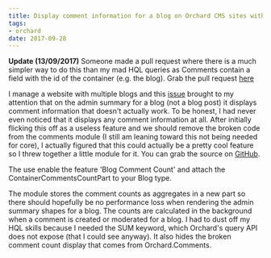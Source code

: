 ```yaml
---
title: Display comment information for a blog on Orchard CMS sites with multiple blogs
tags:
- orchard
date: 2017-09-28
---
```

**Update (13/09/2017)** Someone made a pull request where there is a much simpler way to do this than my mad HQL queries as Comments contain a field with the id of the container (e.g. the blog). Grab the pull request [here][1]

I manage a website with multiple blogs and this [issue][2] brought to my attention that on the admin summary for a blog (not a blog post) it displays comment information that doesn't actually work. To be honest, I had never even noticed that it displays any comment information at all. After initially flicking this off as a useless feature and we should remove the broken code from the comments module (I still am leaning toward this not being needed for core), I actually figured that this could actually be a pretty cool feature so I threw together a little module for it. You can grab the source on [GitHub][3].

The use enable the feature 'Blog Comment Count' and attach the ContainerCommentsCountPart to your Blog type. 

The module stores the comment counts as aggregates in a new part so there should hopefully be no performance loss when rendering the admin summary shapes for a blog. The counts are calculated in the background when a comment is created or moderated for a blog. I had to dust off my HQL skills because I needed the SUM keyword, which Orchard's query API does not expose (that I could see anyway). It also hides the broken comment count display that comes from Orchard.Comments. 


  [1]: https://github.com/OrchardCMS/Orchard/pull/7847
  [2]: https://github.com/OrchardCMS/Orchard/issues/7838
  [3]: https://github.com/Hazzamanic/Hazza.Blogging